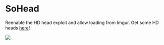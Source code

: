# SoHead
Reenable the HD head exploit and allow loading from Imgur. Get some HD heads [here](https://r74n.com/mc/heads)!

![](https://cdn.discordapp.com/attachments/729192402127945758/977597129365278770/2022-05-21_11.41.29.png)